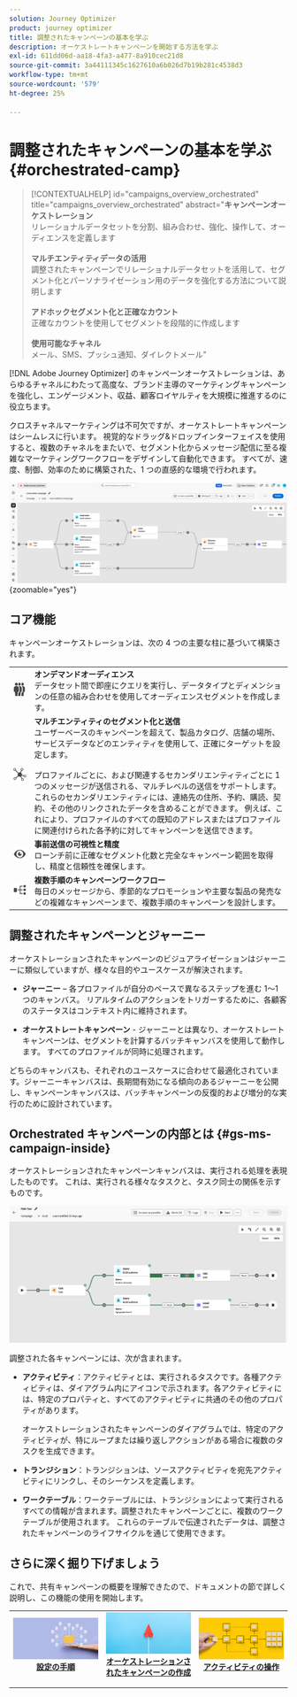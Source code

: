 ```yaml
---
solution: Journey Optimizer
product: journey optimizer
title: 調整されたキャンペーンの基本を学ぶ
description: オーケストレートキャンペーンを開始する方法を学ぶ
exl-id: 611dd06d-aa18-4fa3-a477-8a910cec21d8
source-git-commit: 3a44111345c1627610a6b026d7b19b281c4538d3
workflow-type: tm+mt
source-wordcount: '579'
ht-degree: 25%

---
```



# 調整されたキャンペーンの基本を学ぶ {#orchestrated-camp}

>[!CONTEXTUALHELP]
>id="campaigns_overview_orchestrated"
>title="campaigns_overview_orchestrated"
>abstract="<b>キャンペーンオーケストレーション</b><br/>リレーショナルデータセットを分割、組み合わせ、強化、操作して、オーディエンスを定義します<br/><br/> <b>マルチエンティティデータの活用</b><br/>調整されたキャンペーンでリレーショナルデータセットを活用して、セグメント化とパーソナライゼーション用のデータを強化する方法について説明します<br/><br/><b>アドホックセグメント化と正確なカウント</b><br/>正確なカウントを使用してセグメントを段階的に作成します<br/><br/><b>使用可能なチャネル</b><br/>メール、SMS、プッシュ通知、ダイレクトメール"

[!DNL Adobe Journey Optimizer] のキャンペーンオーケストレーションは、あらゆるチャネルにわたって高度な、ブランド主導のマーケティングキャンペーンを強化し、エンゲージメント、収益、顧客ロイヤルティを大規模に推進するのに役立ちます。

クロスチャネルマーケティングは不可欠ですが、オーケストレートキャンペーンはシームレスに行います。 視覚的なドラッグ&amp;ドロップインターフェイスを使用すると、複数のチャネルをまたいで、セグメント化からメッセージ配信に至る複雑なマーケティングワークフローをデザインして自動化できます。 すべてが、速度、制御、効率のために構築された、1 つの直感的な環境で行われます。

![](assets/canvas-example-diagram.png){zoomable="yes"}

## コア機能

キャンペーンオーケストレーションは、次の 4 つの主要な柱に基づいて構築されます。

<table style="table-layout:auto">
<tr style="border: 0;">
<td><img alt="オンデマンドオーディエンス" src="assets/do-not-localize/icon-audience.svg" width="150px"></a></td><td><b> オンデマンドオーディエンス </b><br/> データセット間で即座にクエリを実行し、データタイプとディメンションの任意の組み合わせを使用してオーディエンスセグメントを作成します。</td></tr>
<tr style="border: 0;">
<td><img alt="マルチエンティティのセグメント化と送信" src="assets/do-not-localize/icon-entity.svg" width="150px"></a></td><td><b> マルチエンティティのセグメント化と送信 </b><br/> ユーザーベースのキャンペーンを超えて、製品カタログ、店舗の場所、サービスデータなどのエンティティを使用して、正確にターゲットを設定します。<br/><br/>
プロファイルごとに、および関連するセカンダリエンティティごとに 1 つのメッセージが送信される、マルチレベルの送信をサポートします。 これらのセカンダリエンティティには、連絡先の住所、予約、購読、契約、その他のリンクされたデータを含めることができます。 例えば、これにより、プロファイルのすべての既知のアドレスまたはプロファイルに関連付けられた各予約に対してキャンペーンを送信できます。</td></tr>
<tr style="border: 0;">
<td><img alt="送信前の可視性と精度" src="assets/do-not-localize/icon-visibility.svg" width="150px"></a></td><td><b> 事前送信の可視性と精度 </b><br/> ローンチ前に正確なセグメント化数と完全なキャンペーン範囲を取得し、精度と信頼性を確保します。</td></tr>
<tr style="border: 0;">
<td><img alt="複数ステップのキャンペーンワークフロー" src="assets/do-not-localize/icon-multistep.svg" width="150px"></a></td><td><b> 複数手順のキャンペーンワークフロー </b><br/> 毎日のメッセージから、季節的なプロモーションや主要な製品の発売などの複雑なキャンペーンまで、複数手順のキャンペーンを設計します。</td></tr>
</table>

## 調整されたキャンペーンとジャーニー

オーケストレーションされたキャンペーンのビジュアライゼーションはジャーニーに類似していますが、様々な目的やユースケースが解決されます。

* **ジャーニー** – 各プロファイルが自分のペースで異なるステップを進む 1～1 つのキャンバス。 リアルタイムのアクションをトリガーするために、各顧客のステータスはコンテキスト内に維持されます。

* **オーケストレートキャンペーン** - ジャーニーとは異なり、オーケストレートキャンペーンは、セグメントを計算するバッチキャンバスを使用して動作します。 すべてのプロファイルが同時に処理されます。

どちらのキャンバスも、それぞれのユースケースに合わせて最適化されています。ジャーニーキャンバスは、長期間有効になる傾向のあるジャーニーを公開し、キャンペーンキャンバスは、バッチキャンペーンの反復的および増分的な実行のために設計されています。

## Orchestrated キャンペーンの内部とは {#gs-ms-campaign-inside}

オーケストレーションされたキャンペーンキャンバスは、実行される処理を表現したものです。 これは、実行される様々なタスクと、タスク同士の関係を示すものです。

![ オーケストレーションされたキャンペーンキャンバスを示す画像 ](assets/canvas-example.png)

調整された各キャンペーンには、次が含まれます。

* **アクティビティ**：アクティビティとは、実行されるタスクです。各種アクティビティは、ダイアグラム内にアイコンで示されます。各アクティビティには、特定のプロパティと、すべてのアクティビティに共通のその他のプロパティがあります。

  オーケストレーションされたキャンペーンのダイアグラムでは、特定のアクティビティが、特にループまたは繰り返しアクションがある場合に複数のタスクを生成できます。

* **トランジション**：トランジションは、ソースアクティビティを宛先アクティビティにリンクし、そのシーケンスを定義します。

* **ワークテーブル**：ワークテーブルには、トランジションによって実行されるすべての情報が含まれます。調整されたキャンペーンごとに、複数のワークテーブルが使用されます。 これらのテーブルで伝達されたデータは、調整されたキャンペーンのライフサイクルを通じて使用できます。

## さらに深く掘り下げましょう

これで、共有キャンペーンの概要を理解できたので、ドキュメントの節で詳しく説明し、この機能の使用を開始します。

<table><tr style="border: 0; text-align: center;">
<td>
<a href="gs-campaign-creation.md">
<img alt="キャンペーンへのアクセスと管理" src="assets/do-not-localize/workflow-access.jpeg">
</a>
<div>
<a href="gs-campaign-creation.md"><strong>設定の手順</strong></a>
</div>
<p>
</td>
<td>
<a href="create-orchestrated-campaign.md">
<img alt="リード" src="assets/do-not-localize/workflow-create.jpeg">
</a>
<div><a href="create-orchestrated-campaign.md"><strong> オーケストレーションされたキャンペーンの作成 </strong>
</div>
<p>
</td>
<td>
<a href="activities/about-activities.md">
<img alt="低頻度" src="assets/do-not-localize/workflow-activities.jpeg">
</a>
<div>
<a href="activities/about-activities.md"><strong>アクティビティの操作</strong></a>
</div>
<p></td>
</tr></table>
